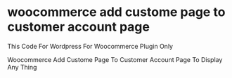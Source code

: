 # woocommerce add custome page to customer account page

This Code For Wordpress For Woocommerce Plugin Only

Woocommerce Add Custome Page To Customer Account Page To Display Any Thing
